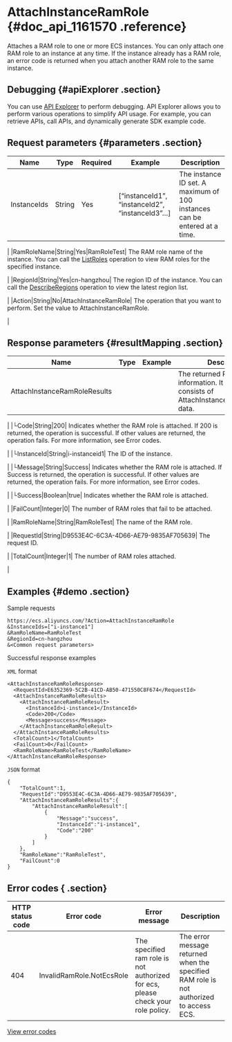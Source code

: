# AttachInstanceRamRole {#doc_api_1161570 .reference}

Attaches a RAM role to one or more ECS instances. You can only attach one RAM role to an instance at any time. If the instance already has a RAM role, an error code is returned when you attach another RAM role to the same instance.

## Debugging {#apiExplorer .section}

You can use [API Explorer](https://api.aliyun.com/#product=Ecs&api=AttachInstanceRamRole) to perform debugging. API Explorer allows you to perform various operations to simplify API usage. For example, you can retrieve APIs, call APIs, and dynamically generate SDK example code.

## Request parameters {#parameters .section}

|Name|Type|Required|Example|Description|
|----|----|--------|-------|-----------|
|InstanceIds|String|Yes|\[“instanceId1”, “instanceId2”, “instanceId3”…\]| The instance ID set. A maximum of 100 instances can be entered at a time.

 |
|RamRoleName|String|Yes|RamRoleTest| The RAM role name of the instance. You can call the [ListRoles](~~28713~~) operation to view RAM roles for the specified instance.

 |
|RegionId|String|Yes|cn-hangzhou| The region ID of the instance. You can call the [DescribeRegions](~~25609~~) operation to view the latest region list.

 |
|Action|String|No|AttachInstanceRamRole| The operation that you want to perform. Set the value to AttachInstanceRamRole.

 |

## Response parameters {#resultMapping .section}

|Name|Type|Example|Description|
|----|----|-------|-----------|
|AttachInstanceRamRoleResults| | | The returned RAM role information. It is an array that consists of AttachInstanceRamRoleResult data.

 |
|└Code|String|200| Indicates whether the RAM role is attached. If 200 is returned, the operation is successful. If other values are returned, the operation fails. For more information, see Error codes.

 |
|└InstanceId|String|i-instanceid1| The ID of the instance.

 |
|└Message|String|Success| Indicates whether the RAM role is attached. If Success is returned, the operation is successful. If other values are returned, the operation fails. For more information, see Error codes.

 |
|└Success|Boolean|true| Indicates whether the RAM role is attached.

 |
|FailCount|Integer|0| The number of RAM roles that fail to be attached.

 |
|RamRoleName|String|RamRoleTest| The name of the RAM role.

 |
|RequestId|String|D9553E4C-6C3A-4D66-AE79-9835AF705639| The request ID.

 |
|TotalCount|Integer|1| The number of RAM roles attached.

 |

## Examples {#demo .section}

Sample requests

``` {#request_demo}
https://ecs.aliyuncs.com/?Action=AttachInstanceRamRole
&InstanceIds=["i-instance1"] 
&RamRoleName=RamRoleTest 
&RegionId=cn-hangzhou 
&<Common request parameters>
```

Successful response examples

`XML` format

``` {#xml_return_success_demo}
<AttachInstanceRamRoleResponse>
  <RequestId>E6352369-5C2B-41CD-AB50-471550C8F674</RequestId>
  <AttachInstanceRamRoleResults>
    <AttachInstanceRamRoleResult>
      <InstanceId>i-instance1</InstanceId>
      <Code>200</Code>
      <Message>success</Message>
    </AttachInstanceRamRoleResult>
  </AttachInstanceRamRoleResults>
  <TotalCount>1</TotalCount> 
  <FailCount>0</FailCount>
  <RamRoleName>RamRoleTest</RamRoleName>
</AttachInstanceRamRoleResponse>
```

`JSON` format

``` {#json_return_success_demo}
{
	"TotalCount":1,
	"RequestId":"D9553E4C-6C3A-4D66-AE79-9835AF705639",
	"AttachInstanceRamRoleResults":{
		"AttachInstanceRamRoleResult":[
			{
				"Message":"success",
				"InstanceId":"i-instance1",
				"Code":"200"
			}
		]
	},
	"RamRoleName":"RamRoleTest",
	"FailCount":0
}
```

## Error codes { .section}

|HTTP status code|Error code|Error message|Description|
|----------------|----------|-------------|-----------|
|404|InvalidRamRole.NotEcsRole|The specified ram role is not authorized for ecs, please check your role policy.|The error message returned when the specified RAM role is not authorized to access ECS.|

[View error codes](https://error-center.aliyun.com/status/product/Ecs)


